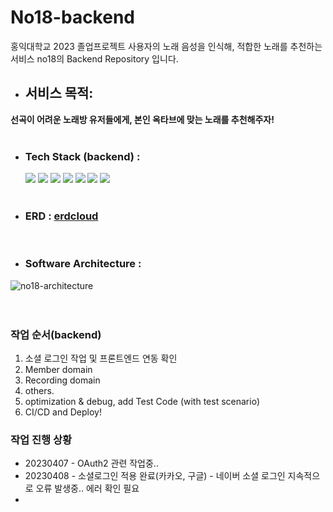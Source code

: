 # No18-backend
홍익대학교 2023 졸업프로젝트
사용자의 노래 음성을 인식해, 적합한 노래를 추천하는 서비스
no18의 Backend Repository 입니다.

- ## 서비스 목적:
**선곡이 어려운 노래방 유저들에게, 본인 옥타브에 맞는 노래를 추천해주자!**
<br>
<br>

- ### Tech Stack (backend) : 
  <img src="https://img.shields.io/badge/java-007396?style=for-the-badge&logo=java&logoColor=white">

  <img src="https://img.shields.io/badge/springboot-6DB33F?style=for-the-badge&logo=springboot&logoColor=white">
  <img src="https://img.shields.io/badge/gradle-02303A?style=for-the-badge&logo=gradle&logoColor=white">
  <img src="https://img.shields.io/badge/mysql-4479A1?style=for-the-badge&logo=mysql&logoColor=white">
  <img src="https://img.shields.io/badge/amazonaws-232F3E?style=for-the-badge&logo=amazonaws&logoColor=white">
  <img src="https://img.shields.io/badge/github-181717?style=for-the-badge&logo=github&logoColor=white">
  <img src="https://img.shields.io/badge/git-F05032?style=for-the-badge&logo=git&logoColor=white">
  <br><br>
- ### ERD : [erdcloud](https://www.erdcloud.com/d/hr4f9qxLGpQcoyPp9)

<br>

- ### Software Architecture : 
![no18-architecture](https://no18.s3.ap-northeast-2.amazonaws.com/images/20230327_1.drawio.png)
<br><br><br>

### 작업 순서(backend)
1. 소셜 로그인 작업 및 프론트엔드 연동 확인
2. Member domain 
3. Recording domain
4. others.
5. optimization & debug, add Test Code (with test scenario)
6. CI/CD and Deploy!



### 작업 진행 상황

- 20230407 - OAuth2 관련 작업중.. 
- 20230408 - 소셜로그인 적용 완료(카카오, 구글) - 네이버 소셜 로그인 지속적으로 오류 발생중.. 에러 확인 필요
- 


